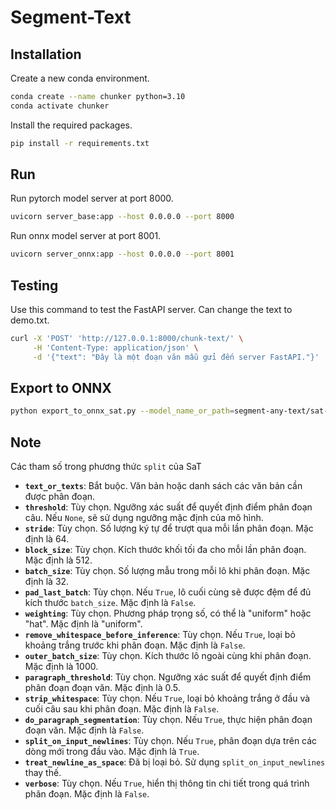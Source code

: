# Segment-Text
## Installation

Create a new conda environment.
```bash
conda create --name chunker python=3.10
conda activate chunker
```
Install the required packages.
```bash
pip install -r requirements.txt
```

## Run
Run pytorch model server at port 8000.
```bash
uvicorn server_base:app --host 0.0.0.0 --port 8000
```

Run onnx model server at port 8001.
```bash
uvicorn server_onnx:app --host 0.0.0.0 --port 8001
```
## Testing
Use this command to test the FastAPI server. Can change the text to demo.txt. 
```bash
curl -X 'POST' 'http://127.0.0.1:8000/chunk-text/' \
     -H 'Content-Type: application/json' \
     -d '{"text": "Đây là một đoạn văn mẫu gửi đến server FastAPI."}'
```

## Export to ONNX

```bash
python export_to_onnx_sat.py --model_name_or_path=segment-any-text/sat-12l-sm --output_dir=output_onnx_exports/sat-12l-sm
```


## Note

Các tham số trong phương thức `split` của SaT

- **`text_or_texts`**: Bắt buộc. Văn bản hoặc danh sách các văn bản cần được phân đoạn.
- **`threshold`**: Tùy chọn. Ngưỡng xác suất để quyết định điểm phân đoạn câu. Nếu `None`, sẽ sử dụng ngưỡng mặc định của mô hình.
- **`stride`**: Tùy chọn. Số lượng ký tự để trượt qua mỗi lần phân đoạn. Mặc định là 64.
- **`block_size`**: Tùy chọn. Kích thước khối tối đa cho mỗi lần phân đoạn. Mặc định là 512.
- **`batch_size`**: Tùy chọn. Số lượng mẫu trong mỗi lô khi phân đoạn. Mặc định là 32.
- **`pad_last_batch`**: Tùy chọn. Nếu `True`, lô cuối cùng sẽ được đệm để đủ kích thước `batch_size`. Mặc định là `False`.
- **`weighting`**: Tùy chọn. Phương pháp trọng số, có thể là "uniform" hoặc "hat". Mặc định là "uniform".
- **`remove_whitespace_before_inference`**: Tùy chọn. Nếu `True`, loại bỏ khoảng trắng trước khi phân đoạn. Mặc định là `False`.
- **`outer_batch_size`**: Tùy chọn. Kích thước lô ngoài cùng khi phân đoạn. Mặc định là 1000.
- **`paragraph_threshold`**: Tùy chọn. Ngưỡng xác suất để quyết định điểm phân đoạn đoạn văn. Mặc định là 0.5.
- **`strip_whitespace`**: Tùy chọn. Nếu `True`, loại bỏ khoảng trắng ở đầu và cuối câu sau khi phân đoạn. Mặc định là `False`.
- **`do_paragraph_segmentation`**: Tùy chọn. Nếu `True`, thực hiện phân đoạn đoạn văn. Mặc định là `False`.
- **`split_on_input_newlines`**: Tùy chọn. Nếu `True`, phân đoạn dựa trên các dòng mới trong đầu vào. Mặc định là `True`.
- **`treat_newline_as_space`**: Đã bị loại bỏ. Sử dụng `split_on_input_newlines` thay thế.
- **`verbose`**: Tùy chọn. Nếu `True`, hiển thị thông tin chi tiết trong quá trình phân đoạn. Mặc định là `False`.